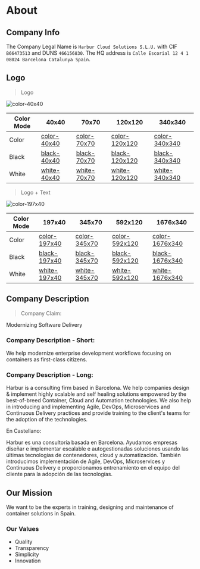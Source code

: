 # About

## Company Info

The Company Legal Name is `Harbur Cloud Solutions S.L.U.` with CIF `B66473513` and DUNS `466156830`. The HQ address is `Calle Escorial 12 4 1 08024 Barcelona Catalunya Spain`.

## Logo

> Logo

![color-40x40]

| Color Mode | 40x40         | 70x70         | 120x120         | 340x340         |
| ---------- | ------------- | ------------- | --------------- | --------------- |
| Color      | [color-40x40] | [color-70x70] | [color-120x120] | [color-340x340] |
| Black      | [black-40x40] | [black-70x70] | [black-120x120] | [black-340x340] |
| White      | [white-40x40] | [white-70x70] | [white-120x120] | [white-340x340] |

[color-40x40]: https://harbur.io/logo/Color/Logo/Harbur-40x40.png
[color-70x70]: https://harbur.io/logo/Color/Logo/Harbur-70x70.png
[color-120x120]: https://harbur.io/logo/Color/Logo/Harbur-120x120.png
[color-340x340]: https://harbur.io/logo/Color/Logo/Harbur-340x340.png
[black-40x40]: https://harbur.io/logo/Black/Logo/Harbur-40x40.png
[black-70x70]: https://harbur.io/logo/Black/Logo/Harbur-70x70.png
[black-120x120]: https://harbur.io/logo/Black/Logo/Harbur-120x120.png
[black-340x340]: https://harbur.io/logo/Black/Logo/Harbur-340x340.png
[white-40x40]: https://harbur.io/logo/White/Logo/Harbur-40x40.png
[white-70x70]: https://harbur.io/logo/White/Logo/Harbur-70x70.png
[white-120x120]: https://harbur.io/logo/White/Logo/Harbur-120x120.png
[white-340x340]: https://harbur.io/logo/White/Logo/Harbur-340x340.png

> Logo + Text

![color-197x40]

| Color Mode | 197x40         | 345x70         | 592x120         | 1676x340         |
| ---------- | -------------- | -------------- | --------------- | ---------------- |
| Color      | [color-197x40] | [color-345x70] | [color-592x120] | [color-1676x340] |
| Black      | [black-197x40] | [black-345x70] | [black-592x120] | [black-1676x340] |
| White      | [white-197x40] | [white-345x70] | [white-592x120] | [white-1676x340] |

[color-197x40]: https://harbur.io/logo/Color/LogoText/Harbur-197x40.png
[color-345x70]: https://harbur.io/logo/Color/LogoText/Harbur-345x70.png
[color-592x120]: https://harbur.io/logo/Color/LogoText/Harbur-592x120.png
[color-1676x340]: https://harbur.io/logo/Color/LogoText/Harbur-1676x340.png

[black-197x40]: https://harbur.io/logo/Black/LogoText/Harbur-197x40.png
[black-345x70]: https://harbur.io/logo/Black/LogoText/Harbur-345x70.png
[black-592x120]: https://harbur.io/logo/Black/LogoText/Harbur-592x120.png
[black-1676x340]: https://harbur.io/logo/Black/LogoText/Harbur-1676x340.png

[white-197x40]: https://harbur.io/logo/White/LogoText/Harbur-197x40.png
[white-345x70]: https://harbur.io/logo/White/LogoText/Harbur-345x70.png
[white-592x120]: https://harbur.io/logo/White/LogoText/Harbur-592x120.png
[white-1676x340]: https://harbur.io/logo/White/LogoText/Harbur-1676x340.png

## Company Description

> Company Claim:

Modernizing Software Delivery

### Company Description - Short:

We help modernize enterprise development workflows focusing on containers as first-class citizens.
### Company Description - Long:

Harbur is a consulting firm based in Barcelona. We help companies design & implement highly scalable and self healing solutions empowered by the best-of-breed Container, Cloud and Automation technologies. We also help in introducing and implementing Agile, DevOps, Microservices and Continuous Delivery practices and provide training to the client's teams for the adoption of the technologies.

En Castellano:

Harbur es una consultoría basada en Barcelona. Ayudamos empresas diseñar e implementar escalable e autogestionadas soluciones usando las últimas tecnologías de contenedores, cloud y automatización. También introducimos implementación de Agile, DevOps, Microservices y Continuous Delivery e proporcionamos entrenamiento en el equipo del cliente para la adopción de las tecnologías.

## Our Mission

We want to be the experts in training, designing and maintenance of container solutions in Spain.

### Our Values

* Quality
* Transparency
* Simplicity
* Innovation
